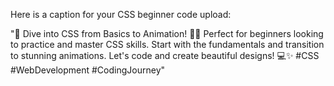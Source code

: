 Here is a caption for your CSS beginner code upload:

"🚀 Dive into CSS from Basics to Animation! 🎨🌈 Perfect for beginners looking to practice and master CSS skills. Start with the fundamentals and transition to stunning animations. Let's code and create beautiful designs! 💻✨ #CSS #WebDevelopment #CodingJourney"
